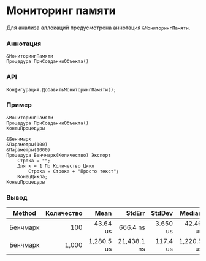 # Мониторинг памяти

Для анализа аллокаций предусмотрена аннотация `&МониторингПамяти`.

### Аннотация

```bsl
&МониторингПамяти
Процедура ПриСозданииОбъекта()
```

### API

```bsl
Конфигурация.ДобавитьМониторингПамяти();
```

### Пример

```bsl
&МониторингПамяти
Процедура ПриСозданииОбъекта()
КонецПроцедуры

&Бенчмарк
&Параметры(100)
&Параметры(1000)
Процедура Бенчмарк(Количество) Экспорт
	Строка = "";
	Для к = 1 По Количество Цикл
		Строка = Строка + "Просто текст";
	КонецЦикла;
КонецПроцедуры
```

### Вывод

| Method   | Количество |       Mean |      StdErr |   StdDev |     Median |     Op/s |   Allocated |
|----------|-----------:|-----------:|------------:|---------:|-----------:|---------:|------------:|
| Бенчмарк |        100 |   43.64 us |    666.4 ns | 3.650 us |   42.46 us | 22,916.4 |    126.9 KB |
| Бенчмарк |      1,000 | 1,280.5 us | 21,438.1 ns | 117.4 us | 1,220.5 us |    781.0 | 11,809.4 KB |
